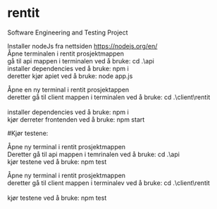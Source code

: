 # rentit
Software Engineering and Testing Project

Installer nodeJs fra nettsiden https://nodejs.org/en/
<br>
Åpne terminalen i rentit prosjektmappen
<br>
gå til api mappen i terminalen ved å bruke: cd .\api
<br>
installer dependencies ved å bruke: npm i
<br>
deretter kjør apiet ved å bruke: node app.js
<br>

Åpne en ny terminal i rentit prosjektappen
<br>
deretter gå til client mappen i terminalen ved å bruke: cd .\client\rentit\
<br>
installer dependencies ved å bruke: npm i
<br>
kjør derreter frontenden ved å bruke: npm start
<br>

#Kjør testene:
<br>

Åpne ny terminal i rentit prosjektmappen
<br>
Deretter gå til api mappen i temrinalen ved å bruke: cd .\api
<br>
kjør testene ved å bruke: npm test
<br>

Åpne ny terminal i rentit prosjektmappen
<br>
deretter gå til client mappen i terminalev ved å bruke: cd .\client\rentit\
<br>
kjør testene ved å bruke: npm test
